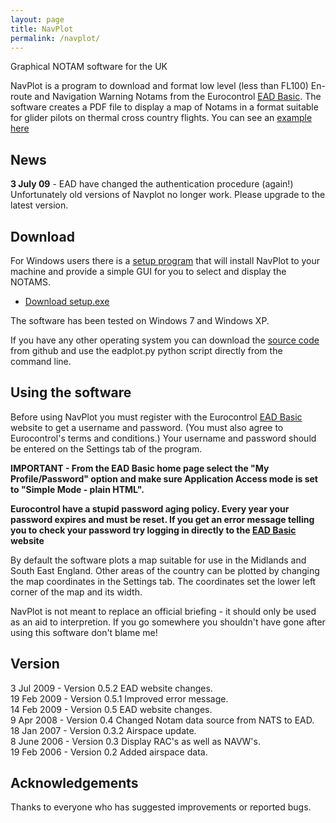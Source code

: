 ```yaml
---
layout: page
title: NavPlot
permalink: /navplot/
---
```


Graphical NOTAM software for the UK

NavPlot is a program to download and format low level (less than FL100)
En-route and Navigation Warning Notams from the Eurocontrol
[EAD Basic](http://www.ead.eurocontrol.int/). The software creates a PDF
file to display a map of Notams in a format suitable for glider pilots on
thermal cross country flights. You can see an
[example here]({{site-url}}assets/navplot_example.pdf)

## News
**3 July 09** - EAD have changed the authentication procedure
(again!) Unfortunately old versions of Navplot no longer work.
Please upgrade to the latest version.

## Download

For Windows users there is a
[setup program]({{site-url}}/assets/navplot/setup.exe)
that will install NavPlot to your machine and provide a simple GUI for you to
select and display the NOTAMS.

* [Download setup.exe]({{site-url}}/assets/navplot/setup.exe)

The software has been tested on Windows 7 and Windows XP.

If you have any other operating system you can download the
[source code](https://github.com/ahsparrow/navplot) from github and use the
eadplot.py python script directly from the command line.

## Using the software

Before using NavPlot you must register with the Eurocontrol
[EAD Basic](http://www.ead.eurocontrol.int/) website to
get a username and password. (You must also agree to Eurocontrol's
terms and conditions.) Your username and password should be entered
on the Settings tab of the program.

**IMPORTANT - From the EAD Basic home page select the
"My Profile/Password" option and make sure Application Access mode
is set to "Simple Mode - plain HTML".**

**Eurocontrol have a stupid password aging policy. Every year
your password expires and must be reset. If you get an error message
telling you to check your password try logging in directly to the
[EAD Basic](http://www.ead.eurocontrol.int/publicuser/public/pu/login.jsp)
website**

By default the software plots a map suitable for use in the Midlands
and South East England. Other areas of the country can be plotted by
changing the map coordinates in the Settings tab.  The coordinates
set the lower left corner of the map and its width.

NavPlot is not meant to replace an official briefing - it
should only be used as an aid to interpretion. If you go somewhere
you shouldn't have gone after using this software don't blame me!

## Version

3 Jul 2009  - Version 0.5.2 EAD website changes.  
19 Feb 2009 - Version 0.5.1 Improved error message.  
14 Feb 2009 - Version 0.5 EAD website changes.  
9 Apr 2008  - Version 0.4 Changed Notam data source from NATS to EAD.  
18 Jan 2007 - Version 0.3.2 Airspace update.  
8 June 2006 - Version 0.3 Display RAC's as well as NAVW's.  
19 Feb 2006 - Version 0.2 Added airspace data.

## Acknowledgements

Thanks to everyone who has suggested improvements or reported bugs.


